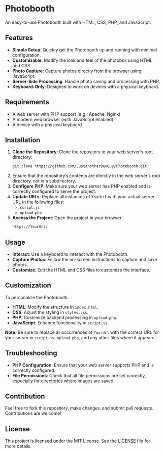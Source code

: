 # Photobooth

An easy-to-use Photobooth built with HTML, CSS, PHP, and JavaScript.

## Features
- **Simple Setup**: Quickly get the Photobooth up and running with minimal configuration.
- **Customizable**: Modify the look and feel of the photobox using HTML and CSS.
- **Photo Capture**: Capture photos directly from the browser using JavaScript.
- **Server-Side Processing**: Handle photo saving and processing with PHP.
- **Keyboard-Only**: Designed to work on devices with a physical keyboard.

## Requirements
- A web server with PHP support (e.g., Apache, Nginx)
- A modern web browser (with JavaScript enabled)
- A device with a physical keyboard

## Installation
1. **Clone the Repository**: Clone the repository to your web server's root directory:
   ```bash
   git clone https://github.com/JustAnotherDevGuy/Photobooth.git
   ```
2. Ensure that the repository’s contents are directly in the web server’s root directory, not in a subdirectory.
3. **Configure PHP**: Make sure your web server has PHP enabled and is correctly configured to serve the project.
4. **Update URLs**: Replace all instances of `YourUrl` with your actual server URL in the following files:
   - `script.js`
   - `upload.php`
5. **Access the Project**: Open the project in your browser:
   ```bash
   https://YourUrl/
   ```

## Usage
- **Interact**: Use a keyboard to interact with the Photobooth.
- **Capture Photos**: Follow the on-screen instructions to capture and save photos.
- **Customize**: Edit the HTML and CSS files to customize the interface.

## Customization
To personalize the Photobooth:
- **HTML**: Modify the structure in `index.html`.
- **CSS**: Adjust the styling in `styles.css`.
- **PHP**: Customize backend processing in `upload.php`.
- **JavaScript**: Enhance functionality in `script.js`.

**Note**: Be sure to replace all occurrences of `YourUrl` with the correct URL for your server in `script.js`, `upload.php`, and any other files where it appears.

## Troubleshooting
- **PHP Configuration**: Ensure that your web server supports PHP and is correctly configured.
- **File Permissions**: Check that all file permissions are set correctly, especially for directories where images are saved.

## Contribution
Feel free to fork this repository, make changes, and submit pull requests. Contributions are welcome!

## License
This project is licensed under the MIT License. See the [LICENSE](LICENSE) file for more details.
